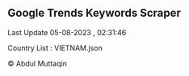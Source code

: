 

## Google Trends Keywords Scraper 
 
Last Update 05-08-2023 , 02:31:46

Country List :
VIETNAM.json



© Abdul Muttaqin 
